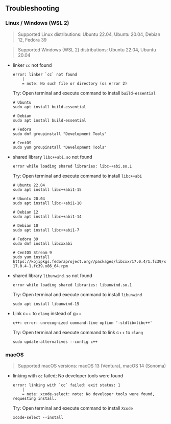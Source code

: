 ## Troubleshooting

### Linux / Windows (WSL 2)

> Supported Linux distributions: Ubuntu 22.04, Ubuntu 20.04, Debian 12, Fedora 39

> Supported Windows (WSL 2) distributions: Ubuntu 22.04, Ubuntu 20.04

- linker `cc` not found
	```
	error: linker `cc` not found
		|
		= note: No such file or directory (os error 2)
	```

	Try: Open terminal and execute command to install `build-essential`
	```shell
	# Ubuntu
	sudo apt install build-essential
	
	# Debian
	sudo apt install build-essential
	
	# Fedora
	sudo dnf groupinstall "Development Tools"
	
	# CentOS
	sudo yum groupinstall "Development Tools"
	```

- shared library `libc++abi.so` not found
	```
	error while loading shared libraries: libc++abi.so.1
	```

	Try: Open terminal and execute command to install `libc++abi`
	```shell
	# Ubuntu 22.04
	sudo apt install libc++abi1-15
	
	# Ubuntu 20.04
	sudo apt install libc++abi1-10
	
	# Debian 12
	sudo apt install libc++abi1-14
	
	# Debian 10
	sudo apt install libc++abi1-7

	# Fedora 39
	sudo dnf install libcxxabi

	# CentOS Stream 9
	sudo yum install https://kojipkgs.fedoraproject.org//packages/libcxx/17.0.4/1.fc39/x86_64/libcxxabi-17.0.4-1.fc39.x86_64.rpm
	```

- shared library `libunwind.so` not found
	```
	error while loading shared libraries: libunwind.so.1
	```

	Try: Open terminal and execute command to install `libunwind`
	```shell
	sudo apt install libunwind-15
	```

- Link c++ to `clang` instead of g++
	```
	c++: error: unrecognized command-line option '-stdlib=libc++'
	```

	Try: Open terminal and execute command to link c++ to `clang`
	```shell
	sudo update-alternatives --config c++
	```

### macOS

> Supported macOS versions: macOS 13 (Ventura), macOS 14 (Sonoma)

- linking with `cc` failed; No developer tools were found
	```
	error: linking with `cc` failed: exit status: 1
		|
		= note: xcode-select: note: No developer tools were found, requesting install.
	```

	Try: Open terminal and execute command to install `Xcode`
	```shell
	xcode-select --install
	```
